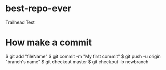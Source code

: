 # best-repo-ever
Trailhead Test

# How make a commit
$ git add "fileName"
$ git commit -m "My first commit"
$ git push -u origin "branch's name"
$ git checkout master
$ git checkout -b newbranch
